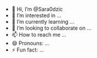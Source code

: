 - 👋 Hi, I’m @Sara0dzic
- 👀 I’m interested in ...
- 🌱 I’m currently learning ...
- 💞️ I’m looking to collaborate on ...
- 📫 How to reach me ...
- 😄 Pronouns: ...
- ⚡ Fun fact: ...

<!---
Sara0dzic/Sara0dzic is a ✨ special ✨ repository because its `README.md` (this file) appears on your GitHub profile.
You can click the Preview link to take a look at your changes.
--->
